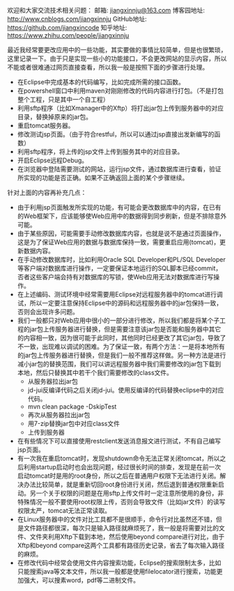 欢迎和大家交流技术相关问题：
邮箱: jiangxinnju@163.com
博客园地址: http://www.cnblogs.com/jiangxinnju
GitHub地址: https://github.com/jiangxincode
知乎地址: https://www.zhihu.com/people/jiangxinnju

最近我经常要更改应用中的一些功能，其实要做的事情比较简单，但是也很繁琐，这里记录一下。由于只是实现一些小的功能接口，不会更改网站的显示内容，所以不能或者很难通过网页直接查看，所以我一般是按照下面的步骤进行处理。

* 在Eclipse中完成基本的代码编写，比如完成所需的接口函数。
* 在powershell窗口中利用maven对刚刚修改的代码内容进行打包。（不是打包整个工程，只是其中一个自工程）
* 利用sftp程序（比如Xmanager中的Xftp）将打出jar包上传到服务器中的对应目录，替换掉原来的jar包。
* 重启tomcat服务器。
* 修改测试jsp页面。（由于符合restful，所以可以通过jsp直接出发新编写的函数）
* 利用sftp程序，将上传的jsp文件上传到服务其中的对应目录。
* 开启Eclipse远程Debug。
* 在浏览器中登陆需要测试的网站，运行jsp文件，通过数据库进行查看，验证所实现的功能是否正确。如果不正确返回上面的某个步骤继续。

针对上面的内容再补充几点：

* 由于利用jsp页面触发所实现的功能，有可能会更改数据库中的内容，在已有的Web框架下，应该能够使Web应用中的数据得到同步刷新，但是不排除意外可能。
* 由于某些原因，可能需要手动修改数据库内容，也就是说不是通过页面操作，这是为了保证Web应用的数据与数据库保持一致，需要重启应用(tomcat)，更新数据内容。
* 在手动修改数据库时，比如利用Oracle SQL Developer和PL/SQL Developer等客户端对数据库进行操作，一定要保证本地运行的SQL脚本已经commit，否者这些客户端会持有对数据库的写锁，使Web应用无法对数据库进行写操作。
* 在上述编码、测试环境中经常需要用Eclipse对远程服务器中的tomcat进行调试，所以一定要注意保持Eclipse中的源码和远程服务器中的jar包保持一致，否则会出现许多问题。
* 我们一般都只对Web应用中很小的一部分进行修改，所以我们都是将某个子工程的jar包上传服务器进行替换，但是需要注意该jar包是否能和服务器中其它的内容相一致，因为很可能于此同时，其他同时已经更改了其它jar包，导致了不一致，出现难以调试的困难。为了保证一致，有两个方法：一是将本地所有的jar包上传服务器进行替换，但是我们一般不推荐这样做。另一种方法是进行减小jar包的替换范围，我们可以讲远程服务器中我们需要修改的jar包下载到本地，然后只替换其中若干个我们需要修改的class文件。
    * 从服务器拉出jar包
    * jd-jui反编译代码之后关闭jd-jui。使用反编译的代码替换eclipse中的对应代码。
    * mvn clean package -DskipTest
    * 再次从服务器拉出jar包
    * 用7-zip替换jar包中对应class文件
    * 上传到服务器
* 在有些情况下可以直接使用restclient发送消息报文进行测试，不有自己编写jsp页面。
* 有一次我在重启tomcat时，发现shutdown命令无法正常关闭tomcat，所以之后利用startup启动时也会出现问题，经过很长时间的排查，发现是在前一次启动tomcat时是用的root身份，所以之后在普通用户权限下无法进行关闭。解决办法比较简单，就是重新切回root身份进行关闭，然后退到普通权限重新启动。另一个关于权限的问题是在用sftp上传文件时一定注意所使用的身份，非特殊情况一般不要使用root权限上传，否则会导致文件（比如jar文件）的读写权限太严，tomcat无法正常读取。
* 在Linux服务器中的文件对比工具都不是很顺手，命令行对比虽然还不错，但是文件路径都很深，每次只是输入路径就麻烦死了，我一般是将需要对比的文件、文件夹利用Xftp下载到本地，然后使用beyond compare进行对比，由于Xftp和beyond compare这两个工具都有路径历史记录，省去了每次输入路径的麻烦。
* 在修改代码中经常会使用文件内容搜索功能，Eclipse的搜索限制太多，比如只能搜索java等文本文件，所以我一般都是使用filelocator进行搜索，功能更加强大，可以搜素word，pdf等二进制文件。